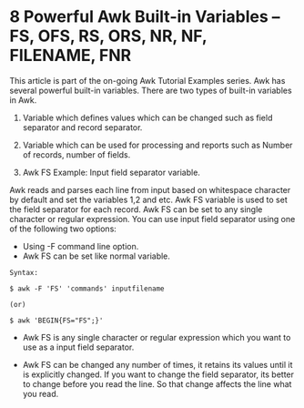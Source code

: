 # 8 Powerful Awk Built-in Variables – FS, OFS, RS, ORS, NR, NF, FILENAME, FNR

This article is part of the on-going Awk Tutorial Examples series. Awk has several powerful built-in variables. There are two types of built-in variables in Awk.

1. Variable which defines values which can be changed such as field separator and record separator.

2. Variable which can be used for processing and reports such as Number of records, number of fields.

1. Awk FS Example: Input field separator variable.

Awk reads and parses each line from input based on whitespace character by default and set the variables $1,$2 and etc. Awk FS variable is used to set the field separator for each record. Awk FS can be set to any single character or regular expression. You can use input field separator using one of the following two options:

* Using -F command line option.
* Awk FS can be set like normal variable.
```
Syntax:

$ awk -F 'FS' 'commands' inputfilename

(or)

$ awk 'BEGIN{FS="FS";}'
```

* Awk FS is any single character or regular expression which you want to use as a input field separator.

* Awk FS can be changed any number of times, it retains its values until it is explicitly changed. If you want to change the field separator, its better to change before you read the line. So that change affects the line what you read.